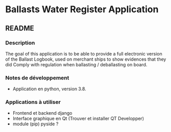 # Ballasts Water Register Application

## README

### Description

The goal of this application is to be able to provide a full electronic version
of the Ballast Logbook, used on merchant ships to show evidences that they did
Comply with regulation when ballasting / deballasting on board.

### Notes de développement

* Application en python, version 3.8.

### Applications à utiliser

* Frontend et backend django
* Interface graphique en Qt (Trouver et installer QT Developper)
* module (pip) pyside ?

